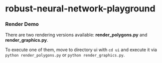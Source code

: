 # robust-neural-network-playground

### Render Demo

There are two rendering versions available: **render_polygons.py** and **render_graphics.py**.

To execute one of them, move to directory ui with ```cd ui``` and execute it via 
```python render_polygons.py``` or ```python render_graphics.py```.
